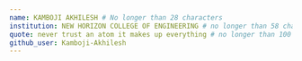 ```yaml
---
name: KAMBOJI AKHILESH # No longer than 28 characters
institution: NEW HORIZON COLLEGE OF ENGINEERING # no longer than 58 characters
quote: never trust an atom it makes up everything # no longer than 100 characters, avoid using quotes(") to guarantee the format remains the same.
github_user: Kamboji-Akhilesh
---
```


